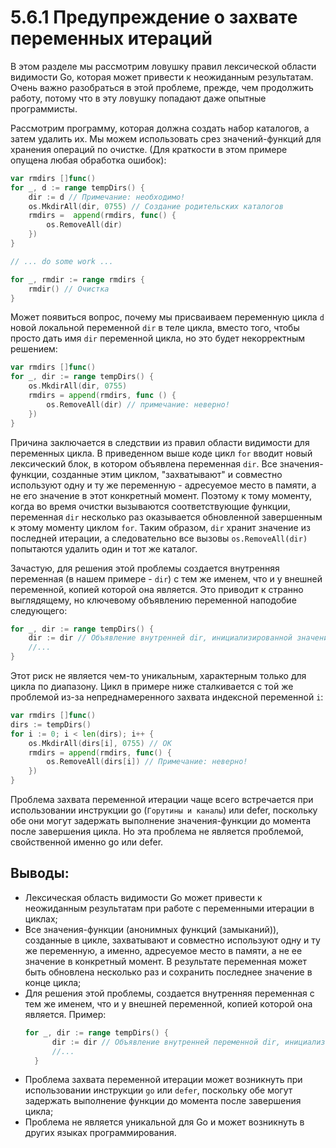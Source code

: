 # 5.6.1 Предупреждение о захвате переменных итераций

В этом разделе мы рассмотрим ловушку правил лексической области видимости Go, которая может привести к неожиданным
результатам. Очень важно разобраться в этой проблеме, прежде, чем продолжить работу, потому что в эту ловушку попадают
даже опытные программисты.

Рассмотрим программу, которая должна создать набор каталогов, а затем удалить их. Мы можем использовать срез
значений-функций для хранения операций по очистке. (Для краткости в этом примере опущена любая обработка ошибок):

``` go
var rmdirs []func()
for _, d := range tempDirs() {
    dir := d // Примечание: необходимо!
    os.MkdirAll(dir, 0755) // Создание родительских каталогов
    rmdirs =  append(rmdirs, func() {
        os.RemoveAll(dir)
    })
}

// ... do some work ...

for _, rmdir := range rmdirs {
    rmdir() // Очистка
}
```

Может появиться вопрос, почему мы присваиваем переменную цикла `d` новой локальной переменной `dir` в теле цикла, вместо
того, чтобы просто дать имя `dir` переменной цикла, но это будет некорректным решением:

``` go
var rmdirs []func()
for _, dir := range tempDirs() {
    os.MkdirAll(dir, 0755)
    rmdirs = append(rmdirs, func () {
        os.RemoveAll(dir) // примечание: неверно!
    })
}
```

Причина заключается в следствии из правил области видимости для переменных цикла. В приведенном выше коде цикл `for`
вводит новый лексический блок, в котором объявлена переменная `dir`. Все значения-функции, созданные этим циклом,
"захватывают" и совместно используют одну и ту же переменную - адресуемое место в памяти, а не его значение в этот
конкретный момент. Поэтому к тому моменту, когда во время очистки вызываются соответствующие функции, переменная `dir`
несколько раз оказывается обновленной завершенным к этому моменту циклом `for`. Таким образом, `dir` хранит значение из
последней итерации, а следовательно все вызовы `os.RemoveAll(dir)` попытаются удалить один и тот же каталог.

Зачастую, для решения этой проблемы создается внутренняя переменная (в нашем примере - `dir`) с тем же именем, что и у
внешней переменной, копией которой она является. Это приводит к странно выглядящему, но ключевому объявлению переменной
наподобие следующего:

``` go
for _, dir := range tempDirs() {
    dir := dir // Объявление внутренней dir, инициализированной значением внешней dir
    //...
}
```

Этот риск не является чем-то уникальным, характерным только для цикла по диапазону. Цикл в примере ниже сталкивается с
той же проблемой из-за непреднамеренного захвата индексной переменной `i`:

``` go
var rmdirs []func()
dirs := tempDirs()
for i := 0; i < len(dirs); i++ {
    os.MkdirAll(dirs[i], 0755) // OK
    rmdirs = append(rmdirs, func() {
        os.RemoveAll(dirs[i]) // Примечание: неверно!    
    })
}
```

Проблема захвата переменной итерации чаще всего встречается при использовании инструкции go (`Горутины и каналы`) или
defer, поскольку обе они могут задержать выполнение значения-функции до момента после завершения цикла. Но эта проблема
не является проблемой, свойственной именно go или defer.

## Выводы:

* Лексическая область видимости Go может привести к неожиданным результатам при работе с переменными итерации в циклах;
* Все значения-функции (анонимных функций (замыканий)), созданные в цикле, захватывают и совместно используют одну и ту
  же переменную, а именно, адресуемое место в памяти, а не ее значение в конкретный момент. В результате переменная
  может быть обновлена несколько раз и сохранить последнее значение в конце цикла;
* Для решения этой проблемы, создается внутренняя переменная с тем же именем, что и у внешней переменной, копией которой
  она является.
  Пример:
  ``` go
  for _, dir := range tempDirs() {
        dir := dir // Объявление внутренней переменной dir, инициализированной значением внешней переменной dir
        //...
    }
  ```
* Проблема захвата переменной итерации может возникнуть при использовании инструкции `go` или `defer`, поскольку обе
  могут задержать выполнение функции до момента после завершения цикла;
* Проблема не является уникальной для Go и может возникнуть в других языках программирования.